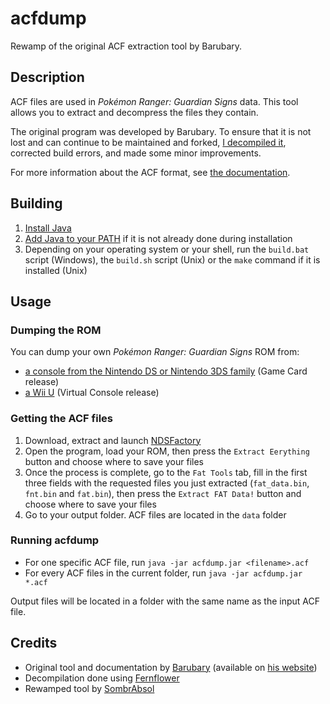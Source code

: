 # acfdump
Rewamp of the original ACF extraction tool by Barubary.

## Description
ACF files are used in *Pokémon Ranger: Guardian Signs* data. This tool allows you to extract and decompress the files they contain.

The original program was developed by Barubary. To ensure that it is not lost and can continue to be maintained and forked, [I decompiled it](https://github.com/SombrAbsol/acfdump/tree/decompilation), corrected build errors, and made some minor improvements.

For more information about the ACF format, see [the documentation](/doc/acf.md).

## Building
1. [Install Java](https://notes.highlysuspect.agency/blog/managing_java/)
2. [Add Java to your PATH](https://www.java.com/en/download/help/path.html) if it is not already done during installation
3. Depending on your operating system or your shell, run the `build.bat` script (Windows), the `build.sh` script (Unix) or the `make` command if it is installed (Unix)

## Usage
### Dumping the ROM
You can dump your own *Pokémon Ranger: Guardian Signs* ROM from:
* [a console from the Nintendo DS or Nintendo 3DS family](https://dumping.guide/carts/nintendo/ds) (Game Card release)
* [a Wii U](https://wiki.hacks.guide/wiki/Wii_U:VC_Extract) (Virtual Console release)

### Getting the ACF files
1. Download, extract and launch [NDSFactory](https://github.com/Luca1991/NDSFactory/releases/latest)
2. Open the program, load your ROM, then press the `Extract Eerything` button and choose where to save your files
3. Once the process is complete, go to the `Fat Tools` tab, fill in the first three fields with the requested files you just extracted (`fat_data.bin`, `fnt.bin` and `fat.bin`), then press the `Extract FAT Data!` button and choose where to save your files
4. Go to your output folder. ACF files are located in the `data` folder

### Running acfdump
* For one specific ACF file, run `java -jar acfdump.jar <filename>.acf`
* For every ACF files in the current folder, run `java -jar acfdump.jar *.acf`

Output files will be located in a folder with the same name as the input ACF file.

## Credits
* Original tool and documentation by [Barubary](https://github.com/Barubary) (available on [his website](http://www.propl.nl/javaprogs/acfdump.jar))
* Decompilation done using [Fernflower](https://github.com/fesh0r/fernflower)
* Rewamped tool by [SombrAbsol](https://github.com/SombrAbsol)
